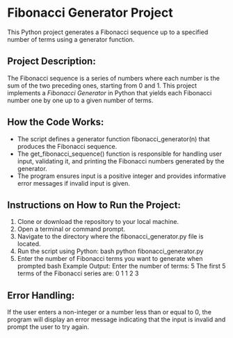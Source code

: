 # Fibonacci Generator Project

This Python project generates a Fibonacci sequence up to a specified number of terms using a generator function.

## Project Description:
The Fibonacci sequence is a series of numbers where each number is the sum of the two preceding ones, starting from 0 and 1. This project implements a *Fibonacci Generator* in Python that yields each Fibonacci number one by one up to a given number of terms.

## How the Code Works:
- The script defines a generator function fibonacci_generator(n) that produces the Fibonacci sequence.
- The get_fibonacci_sequence() function is responsible for handling user input, validating it, and printing the Fibonacci numbers generated by the generator.
- The program ensures input is a positive integer and provides informative error messages if invalid input is given.

## Instructions on How to Run the Project:
1. Clone or download the repository to your local machine.
2. Open a terminal or command prompt.
3. Navigate to the directory where the fibonacci_generator.py file is located.
4. Run the script using Python:
   bash
   python fibonacci_generator.py
5. Enter the number of Fibonacci terms you want to generate when prompted
   bash
   Example Output:
   Enter the number of terms: 5
   The first 5 terms of the Fibonacci series are:
   0 1 1 2 3
## Error Handling:
If the user enters a non-integer or a number less than or equal to 0, the program will display an error message indicating that the input is invalid and prompt the user to try again.
